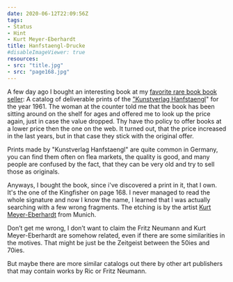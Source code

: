 ```yaml
---
date: 2020-06-12T22:09:56Z
tags:
- Status
- Hint
- Kurt Meyer-Eberhardt
title: Hanfstaengl-Drucke
#disableImageViewer: true
resources:
- src: "title.jpg"
- src: "page168.jpg"
---
```

A few day ago I bought an interesting book at my [favorite rare book book seller](https://antiquariat-pretzsch.de/): A catalog of deliverable prints of the ["Kunstverlag Hanfstaengl](https://www.copperprint.de/blogs/news/uber-den-kunstverlag-franz-hanfstaengl-heute-blanc-kunstverlag)" for the year 1961. The woman at the counter told me that the book has been sitting around on the shelf for ages and offered me to look up the price again, just in case the value dropped. Thy have tho policy to offer books at a lower price then the one on the web. It turned out, that the price increased in the last years, but in that case they stick with the original offer.

Prints made by "Kunstverlag Hanfstaengl" are quite common in Germany, you can find them often on flea markets, the quality is good, and many people are confused by the fact, that they can be very old and try to sell those as originals.

Anyways, I bought the book, since i've discovered a print in it, that I own. It's the one of the Kingfisher on page 168. I never managed to read the whole signature and now I know the name, I learned that I was actually searching with a few wrong fragments. The etching is by the artist [Kurt Meyer-Eberhardt](https://de.wikipedia.org/wiki/Kurt_Meyer-Eberhardt) from Munich.

Don’t get me wrong, I don’t want to claim the Fritz Neumann and Kurt Meyer-Eberhardt are somehow related, even if there are some similarities in the motives. That might be just be the Zeitgeist between the 50ies and 70ies.

But maybe there are more similar catalogs out there by other art publishers that may contain works by Ric or Fritz Neumann.
